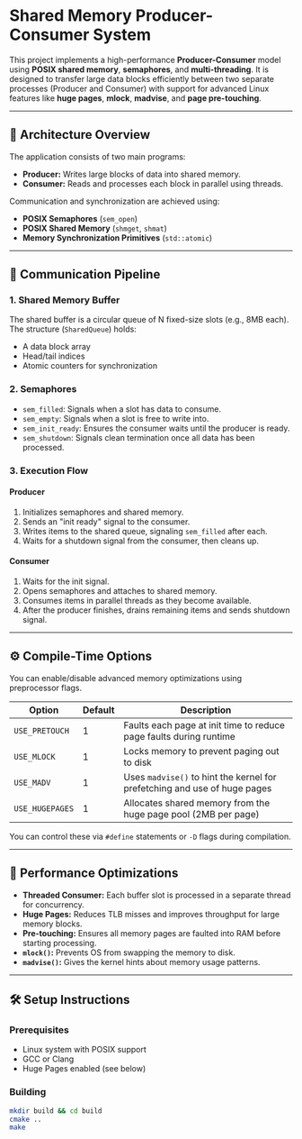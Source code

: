 # Shared Memory Producer-Consumer System

This project implements a high-performance **Producer-Consumer** model using **POSIX shared memory**, **semaphores**, and **multi-threading**. It is designed to transfer large data blocks efficiently between two separate processes (Producer and Consumer) with support for advanced Linux features like **huge pages**, **mlock**, **madvise**, and **page pre-touching**.

---

## 🧠 Architecture Overview

The application consists of two main programs:

- **Producer:** Writes large blocks of data into shared memory.
- **Consumer:** Reads and processes each block in parallel using threads.

Communication and synchronization are achieved using:

- **POSIX Semaphores** (`sem_open`)
- **POSIX Shared Memory** (`shmget`, `shmat`)
- **Memory Synchronization Primitives** (`std::atomic`)

---

## 🔄 Communication Pipeline

### 1. Shared Memory Buffer

The shared buffer is a circular queue of N fixed-size slots (e.g., 8MB each). The structure (`SharedQueue`) holds:

- A data block array
- Head/tail indices
- Atomic counters for synchronization

### 2. Semaphores

- `sem_filled`: Signals when a slot has data to consume.
- `sem_empty`: Signals when a slot is free to write into.
- `sem_init_ready`: Ensures the consumer waits until the producer is ready.
- `sem_shutdown`: Signals clean termination once all data has been processed.

### 3. Execution Flow

#### Producer

1. Initializes semaphores and shared memory.
2. Sends an "init ready" signal to the consumer.
3. Writes items to the shared queue, signaling `sem_filled` after each.
4. Waits for a shutdown signal from the consumer, then cleans up.

#### Consumer

1. Waits for the init signal.
2. Opens semaphores and attaches to shared memory.
3. Consumes items in parallel threads as they become available.
4. After the producer finishes, drains remaining items and sends shutdown signal.

---

## ⚙️ Compile-Time Options

You can enable/disable advanced memory optimizations using preprocessor flags.

| Option           | Default | Description                                                                 |
|------------------|---------|-----------------------------------------------------------------------------|
| `USE_PRETOUCH`   | 1       | Faults each page at init time to reduce page faults during runtime          |
| `USE_MLOCK`      | 1       | Locks memory to prevent paging out to disk                                 |
| `USE_MADV`       | 1       | Uses `madvise()` to hint the kernel for prefetching and use of huge pages   |
| `USE_HUGEPAGES`  | 1       | Allocates shared memory from the huge page pool (2MB per page)              |

You can control these via `#define` statements or `-D` flags during compilation.

---

## 🚀 Performance Optimizations

- **Threaded Consumer:** Each buffer slot is processed in a separate thread for concurrency.
- **Huge Pages:** Reduces TLB misses and improves throughput for large memory blocks.
- **Pre-touching:** Ensures all memory pages are faulted into RAM before starting processing.
- **`mlock()`:** Prevents OS from swapping the memory to disk.
- **`madvise()`:** Gives the kernel hints about memory usage patterns.

---

## 🛠️ Setup Instructions

### Prerequisites

- Linux system with POSIX support
- GCC or Clang
- Huge Pages enabled (see below)

### Building

```bash
mkdir build && cd build
cmake ..
make
